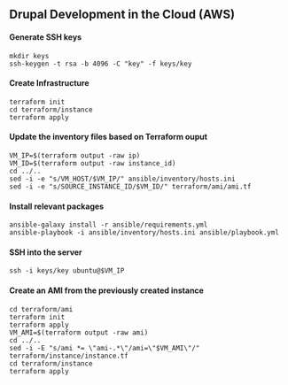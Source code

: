 ## Drupal Development in the Cloud (AWS)

#### Generate SSH keys

```
mkdir keys
ssh-keygen -t rsa -b 4096 -C "key" -f keys/key
```

#### Create Infrastructure

```
terraform init
cd terraform/instance
terraform apply
```

#### Update the inventory files based on Terraform ouput

```
VM_IP=$(terraform output -raw ip)
VM_ID=$(terraform output -raw instance_id)
cd ../..
sed -i -e "s/VM_HOST/$VM_IP/" ansible/inventory/hosts.ini
sed -i -e "s/SOURCE_INSTANCE_ID/$VM_ID/" terraform/ami/ami.tf
```

#### Install relevant packages

```
ansible-galaxy install -r ansible/requirements.yml
ansible-playbook -i ansible/inventory/hosts.ini ansible/playbook.yml
```

#### SSH into the server

```
ssh -i keys/key ubuntu@$VM_IP
```

#### Create an AMI from the previously created instance

```
cd terraform/ami
terraform init
terraform apply
VM_AMI=$(terraform output -raw ami)
cd ../..
sed -i -E "s/ami *= \"ami-.*\"/ami=\"$VM_AMI\"/" terraform/instance/instance.tf
cd terraform/instance
terraform apply
```
